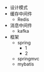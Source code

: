 * 设计模式
* 缓存中间件
    * Redis
* 消息中间件
    * kafka
* 框架
    * spring
        * 1
        * 2
    * springmvc
    * mybatis